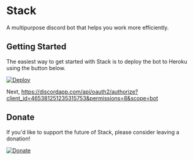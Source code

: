 # Stack
A multipurpose discord bot that helps you work more efficiently.

## Getting Started
The easiest way to get started with Stack is to deploy the bot to Heroku using the button below.

[![Deploy](https://www.herokucdn.com/deploy/button.svg)](https://heroku.com/deploy)

Next, https://discordapp.com/api/oauth2/authorize?client_id=465381251235315753&permissions=8&scope=bot

## Donate
If you'd like to support the future of Stack, please consider leaving a donation!

[![Donate](https://www.paypalobjects.com/en_US/i/btn/btn_donateCC_LG.gif)](https://www.paypal.com/donate/?token=3pS1qS1KrMHcEfhcoaN-tK-03Wfdsl7OXrmfVvYAIspiiNU75tlwZPeAjq4400_W8KUS7m&country.x=US&locale.x=US)